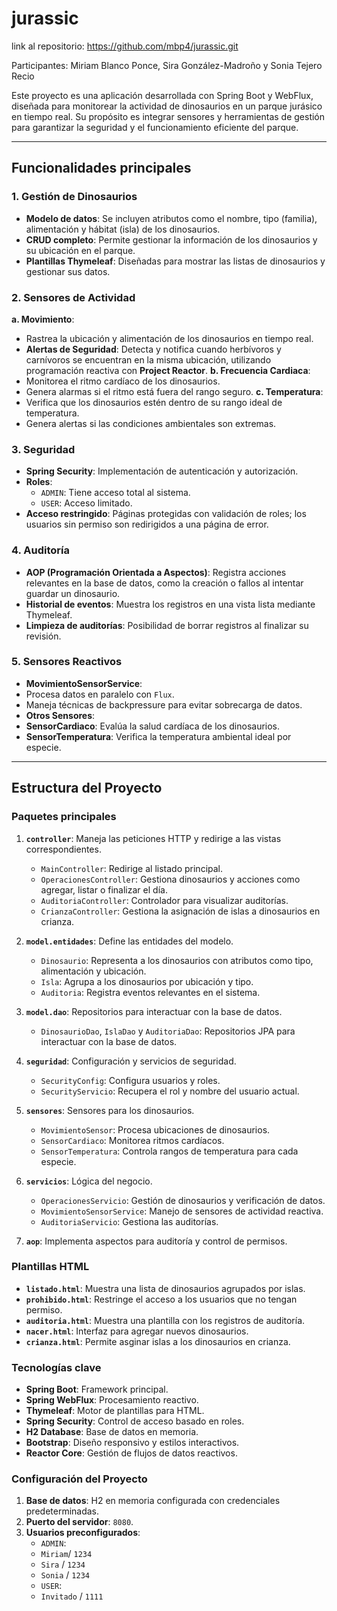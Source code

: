 # jurassic
 
link al repositorio: https://github.com/mbp4/jurassic.git

Participantes: Miriam Blanco Ponce, Sira González-Madroño y Sonia Tejero Recio

Este proyecto es una aplicación desarrollada con Spring Boot y WebFlux, diseñada para monitorear la actividad de dinosaurios en un parque jurásico en tiempo real. Su propósito es integrar sensores y herramientas de gestión para garantizar la seguridad y el funcionamiento eficiente del parque.

---

## Funcionalidades principales

### 1. Gestión de Dinosaurios
- **Modelo de datos**: Se incluyen atributos como el nombre, tipo (familia), alimentación y hábitat (isla) de los dinosaurios.
- **CRUD completo**: Permite gestionar la información de los dinosaurios y su ubicación en el parque.
- **Plantillas Thymeleaf**: Diseñadas para mostrar las listas de dinosaurios y gestionar sus datos.

### 2. Sensores de Actividad
**a. Movimiento**: 
 - Rastrea la ubicación y alimentación de los dinosaurios en tiempo real.
 - **Alertas de Seguridad**: Detecta y notifica cuando herbívoros y carnívoros se encuentran en la misma ubicación, utilizando programación reactiva con **Project Reactor**.
**b. Frecuencia Cardiaca**:
 - Monitorea el ritmo cardíaco de los dinosaurios.
 - Genera alarmas si el ritmo está fuera del rango seguro.
**c. Temperatura**:
 - Verifica que los dinosaurios estén dentro de su rango ideal de temperatura.
 - Genera alertas si las condiciones ambientales son extremas.

### 3. Seguridad
- **Spring Security**: Implementación de autenticación y autorización.
- **Roles**:
  - `ADMIN`: Tiene acceso total al sistema.
  - `USER`: Acceso limitado.
- **Acceso restringido**: Páginas protegidas con validación de roles; los usuarios sin permiso son redirigidos a una página de error.

### 4. Auditoría
- **AOP (Programación Orientada a Aspectos)**: Registra acciones relevantes en la base de datos, como la creación o fallos al intentar guardar un dinosaurio.
- **Historial de eventos**: Muestra los registros en una vista lista mediante Thymeleaf.
- **Limpieza de auditorías**: Posibilidad de borrar registros al finalizar su revisión.

### 5. Sensores Reactivos
- **MovimientoSensorService**:
 - Procesa datos en paralelo con `Flux`.
 - Maneja técnicas de backpressure para evitar sobrecarga de datos.
- **Otros Sensores**:
 - **SensorCardiaco**: Evalúa la salud cardíaca de los dinosaurios.
 - **SensorTemperatura**: Verifica la temperatura ambiental ideal por especie.

---

## Estructura del Proyecto

### Paquetes principales
1. **`controller`**: Maneja las peticiones HTTP y redirige a las vistas correspondientes.
   - `MainController`: Redirige al listado principal.
   - `OperacionesController`: Gestiona dinosaurios y acciones como agregar, listar o finalizar el día.
   - `AuditoriaController`: Controlador para visualizar auditorías.
   - `CrianzaController`: Gestiona la asignación de islas a dinosaurios en crianza.

2. **`model.entidades`**: Define las entidades del modelo.
   - `Dinosaurio`: Representa a los dinosaurios con atributos como tipo, alimentación y ubicación.
   - `Isla`: Agrupa a los dinosaurios por ubicación y tipo.
   - `Auditoria`: Registra eventos relevantes en el sistema.

3. **`model.dao`**: Repositorios para interactuar con la base de datos.
   - `DinosaurioDao`, `IslaDao` y `AuditoriaDao`: Repositorios JPA para interactuar con la base de datos.

4. **`seguridad`**: Configuración y servicios de seguridad.
   - `SecurityConfig`: Configura usuarios y roles.
   - `SecurityServicio`: Recupera el rol y nombre del usuario actual.
  
5. **`sensores`**: Sensores para los dinosaurios.
   - `MovimientoSensor`: Procesa ubicaciones de dinosaurios.
   - `SensorCardiaco`: Monitorea ritmos cardíacos.
   - `SensorTemperatura`: Controla rangos de temperatura para cada especie.

7. **`servicios`**: Lógica del negocio.
   - `OperacionesServicio`: Gestión de dinosaurios y verificación de datos.
   - `MovimientoSensorService`: Manejo de sensores de actividad reactiva.
   - `AuditoriaServicio`: Gestiona las auditorías.

8. **`aop`**: Implementa aspectos para auditoría y control de permisos.

### Plantillas HTML
- **`listado.html`**: Muestra una lista de dinosaurios agrupados por islas.
- **`prohibido.html`**: Restringe el acceso a los usuarios que no tengan permiso.
- **`auditoria.html`**: Muestra una plantilla con los registros de auditoría.
- **`nacer.html`**: Interfaz para agregar nuevos dinosaurios.
- **`crianza.html`**: Permite asginar islas a los dinosaurios en crianza.

### Tecnologías clave
- **Spring Boot**: Framework principal.
- **Spring WebFlux**: Procesamiento reactivo.
- **Thymeleaf**: Motor de plantillas para HTML.
- **Spring Security**: Control de acceso basado en roles.
- **H2 Database**: Base de datos en memoria.
- **Bootstrap**: Diseño responsivo y estilos interactivos.
- **Reactor Core**: Gestión de flujos de datos reactivos.

### Configuración del Proyecto
1. **Base de datos**: H2 en memoria configurada con credenciales predeterminadas.
2. **Puerto del servidor**: `8080`.
3. **Usuarios preconfigurados**:
   - `ADMIN`:
    - `Miriam`/ `1234`
    - `Sira` / `1234`
    - `Sonia` / `1234`
   - `USER`:
    - `Invitado` / `1111`
